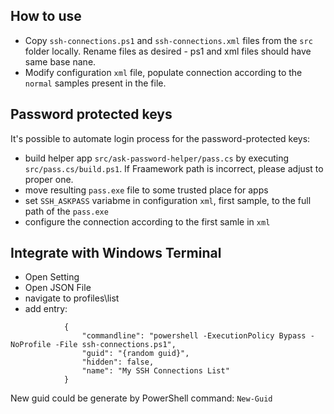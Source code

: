 How to use
------------
- Copy `ssh-connections.ps1` and `ssh-connections.xml` files from the `src` folder locally. Rename files as desired - ps1 and xml files should have same base nane.
- Modify configuration `xml` file, populate connection according to the `normal` samples present in the file. 

Password protected keys
----------------------
It's possible to automate login process for the password-protected keys: 
- build helper app `src/ask-password-helper/pass.cs` by executing `src/pass.cs/build.ps1`. If Fraamework path is incorrect, please adjust to proper one.
- move resulting `pass.exe` file to some trusted place for apps
- set `SSH_ASKPASS` variabme in configuration `xml`, first sample, to the full path of the `pass.exe`
- configure the connection according to the first samle in `xml`



Integrate with Windows Terminal
-------------------------------
- Open Setting
- Open JSON File 
- navigate to profiles\list
- add entry: 
```
            {
                "commandline": "powershell -ExecutionPolicy Bypass -NoProfile -File ssh-connections.ps1",
                "guid": "{random guid}",
                "hidden": false,
                "name": "My SSH Connections List"
            }
```

New guid could be generate by PowerShell command: `New-Guid`